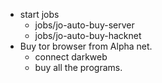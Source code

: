 - start jobs
  - jobs/jo-auto-buy-server
  - jobs/jo-auto-buy-hacknet
- Buy tor browser from Alpha net.
  - connect darkweb
  - buy all the programs.
